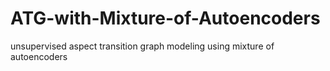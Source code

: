 # ATG-with-Mixture-of-Autoencoders
unsupervised aspect transition graph modeling  using mixture of autoencoders
